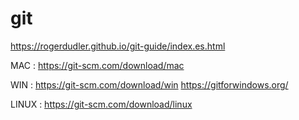 # git
https://rogerdudler.github.io/git-guide/index.es.html

MAC :
https://git-scm.com/download/mac

WIN :
https://git-scm.com/download/win
https://gitforwindows.org/

LINUX :
https://git-scm.com/download/linux
